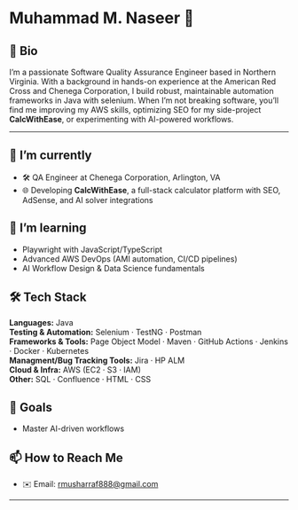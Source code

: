 # Muhammad M. Naseer 👋

## 📝 Bio
I’m a passionate Software Quality Assurance Engineer based in Northern Virginia. With a background in hands-on experience at the American Red Cross and Chenega Corporation, I build robust, maintainable automation frameworks in Java with selenium. When I’m not breaking software, you’ll find me improving my AWS skills, optimizing SEO for my side-project **CalcWithEase**, or experimenting with AI-powered workflows.

---

## 🔭 I’m currently
- 🛠️ QA Engineer at Chenega Corporation, Arlington, VA    
- 🌐 Developing **CalcWithEase**, a full-stack calculator platform with SEO, AdSense, and AI solver integrations  

## 🌱 I’m learning
- Playwright with JavaScript/TypeScript
- Advanced AWS DevOps (AMI automation, CI/CD pipelines)  
- AI Workflow Design & Data Science fundamentals  

## 🛠️ Tech Stack
**Languages:** Java  
**Testing & Automation:** Selenium · TestNG · Postman  
**Frameworks & Tools:** Page Object Model · Maven · GitHub Actions · Jenkins · Docker · Kubernetes  
**Managment/Bug Tracking Tools:** Jira · HP ALM   
**Cloud & Infra:** AWS (EC2 · S3 · IAM)   
**Other:** SQL · Confluence · HTML · CSS  
 


## 🎯 Goals 
 
- Master AI-driven workflows  

## 📫 How to Reach Me

- ✉️ Email: rmusharraf888@gmail.com   

---
